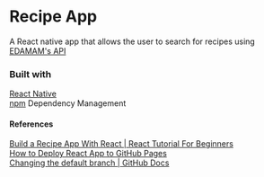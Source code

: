 # Recipe App

A React native app that allows the user to search for recipes using [EDAMAM's API](https://www.edamam.com/)

### Built with

[React Native](https://reactnative.dev/)<br>
[npm](https://www.npmjs.com/) Dependency Management<br>

#### References

[Build a Recipe App With React | React Tutorial For Beginners](https://youtu.be/U9T6YkEDkMo)<br>
[How to Deploy React App to GitHub Pages](https://youtu.be/F8s4Ng-re0E)<br>
[Changing the default branch | GitHub Docs](https://docs.github.com/en/github/administering-a-repository/changing-the-default-branch)<br>
